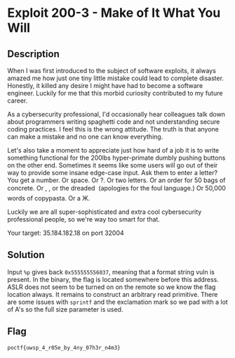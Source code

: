 # Exploit 200-3 - Make of It What You Will
## Description
When I was first introduced to the subject of software exploits, it always amazed me how just one tiny little mistake could lead to complete disaster. Honestly, it killed any desire I might have had to become a software engineer. Luckily for me that this morbid curiosity contributed to my future career.

As a cybersecurity professional, I'd occasionally hear colleagues talk down about programmers writing spaghetti code and not understanding secure coding practices. I feel this is the wrong attitude. The truth is that anyone can make a mistake and no one can know everything.

Let's also take a moment to appreciate just how hard of a job it is to write something functional for the 200lbs hyper-primate dumbly pushing buttons on the other end. Sometimes it seems like some users will go out of their way to provide some insane edge-case input. Ask them to enter a letter? You get a number. Or space. Or ?. Or two letters. Or an order for 50 bags of concrete. Or , , or the dreaded  (apologies for the foul language.) Or 50,000 words of copypasta. Or a Ж.

Luckily we are all super-sophisticated and extra cool cybersecurity professional people, so we're way too smart for that.

Your target: 35.184.182.18 on port 32004 

## Solution
Input `%p` gives back `0x555555556037`, meaning that a format string vuln is present. In the binary, the flag is located somewhere before this address. ASLR does not seem to be turned on on the remote so we know the flag location always. It remains to construct an arbitrary read primitive. There are some issues with `sprintf` and the exclamation mark so we pad with a lot of A's so the full size parameter is used.

## Flag
`poctf{uwsp_4_r05e_by_4ny_07h3r_n4m3}`
